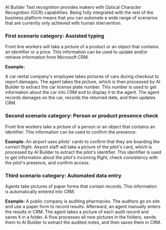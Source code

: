 AI Builder Text recognition provides makers with Optical Character Recognition (OCR) capabilities. Being fully integrated with the rest of the business platform means that you can automate a wide range of scenarios that are currently only achieved with human intervention.

### First scenario category: Assisted typing

Front line workers will take a picture of a product or an object that contains an identifier or a price. This information can be used to update and/or retrieve information from Microsoft CRM.

**Example:**

A car rental company's employee takes pictures of cars during checkout to report damages. The agent takes the picture, which is then processed by AI Builder to extract the car license plate number. This number is used to get information about the car into CRM and to display it to the agent. The agent records damages on the car, records the returned date, and then updates CRM.

### Second scenario category: Person or product presence check

Front line workers take a picture of a person or an object that contains an identifier. This information can be used to confirm the presence.

**Example:**
An airport uses pilots' cards to confirm that they are boarding the correct flight. Airport staff will take a picture of the pilot's card, which is processed by AI Builder to extract the pilot's identifier. This identifier is used to get information about the pilot's incoming flight, check consistency with the pilot's presence, and confirm access.

### Third scenario category: Automated data entry

Agents take pictures of paper forms that contain records. This information is automatically entered into CRM.

**Example:**
A public company is auditing pharmacies. The auditors go on site and use a paper form to record results. Afterward, an agent manually enters the results in CRM. The agent takes a picture of each audit record and saves it in a folder. A flow processes all new pictures in the folders, sends them to AI Builder to extract the audited notes, and then saves them in CRM.
